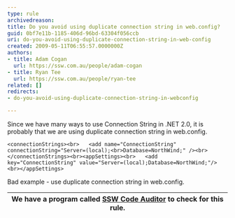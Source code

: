 ```yaml
---
type: rule
archivedreason: 
title: Do you avoid using duplicate connection string in web.config?
guid: 0bf7e11b-1185-406d-96bd-63304f056ccb
uri: do-you-avoid-using-duplicate-connection-string-in-web-config
created: 2009-05-11T06:55:57.0000000Z
authors:
- title: Adam Cogan
  url: https://ssw.com.au/people/adam-cogan
- title: Ryan Tee
  url: https://ssw.com.au/people/ryan-tee
related: []
redirects:
- do-you-avoid-using-duplicate-connection-string-in-webconfig

---
```


Since we have many ways to use Connection String in .NET 2.0, it is probably that we are using duplicate connection string in web.config.   
<!--endintro-->


```
<connectionStrings><br>   <add name="ConnectionString" connectionString="Server=(local);<br>Database=NorthWind;" /><br></connectionStrings><br><appSettings><br>   <add key="ConnectionString" value="Server=(local);Database=NorthWind;"/><br></appSettings>
```

Bad example - use duplicate connection string in web.config. 

| We have a program called [SSW Code Auditor](http&#58;//www.ssw.com.au/ssw/CodeAuditor/) to check for this rule. |
| --- |

